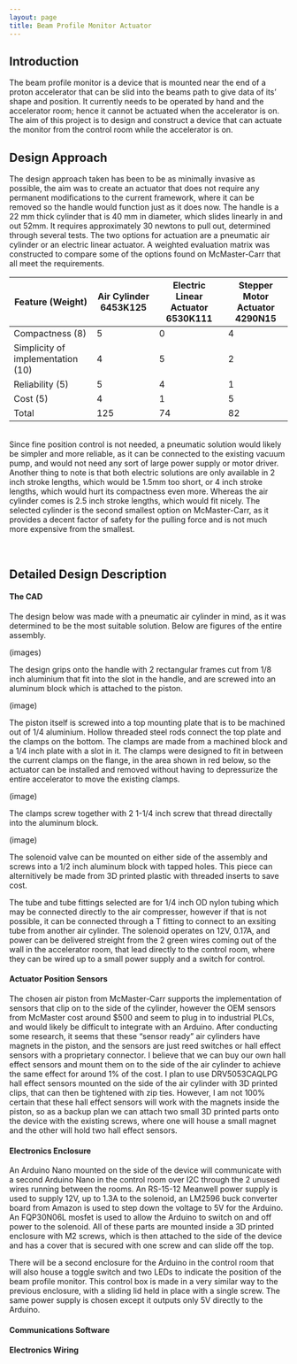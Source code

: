 ```yaml
---
layout: page
title: Beam Profile Monitor Actuator
---
```

 

## Introduction 
The beam profile monitor is a device that is mounted near the end of a proton accelerator that can be slid into the beams path to give data of its’ shape and position. It currently needs to be operated by hand and the accelerator room; hence it cannot be actuated when the accelerator is on. The aim of this project is to design and construct a device that can actuate the monitor from the control room while the accelerator is on.
 
## Design Approach
The design approach taken has been to be as minimally invasive as possible, the aim was to create an actuator that does not require any permanent modifications to the current framework, where it can be removed so the handle would function just as it does now.
The handle is a 22 mm thick cylinder that is 40 mm in diameter, which slides linearly in and out 52mm. It requires approximately 30 newtons to pull out, determined through several tests. The two options for actuation are a pneumatic air cylinder or an electric linear actuator. 
A weighted evaluation matrix was constructed to compare some of the options found on McMaster-Carr that all meet the requirements.

Feature (Weight) | Air Cylinder 6453K125 | Electric Linear Actuator 6530K111 | Stepper Motor Actuator 4290N15
--- | --- | --- | --- 
Compactness (8) | 5 | 0 | 4
Simplicity of implementation (10) | 4 | 5 | 2
Reliability (5)	| 5 | 4	| 1
Cost (5) | 4 | 1 | 5
Total | 125	| 74 | 82

<br>
Since fine position control is not needed, a pneumatic solution would likely be simpler and more reliable, as it can be connected to the existing vacuum pump, and would not need any sort of large power supply or motor driver. 
Another thing to note is that both electric solutions are only available in 2 inch stroke lengths, which would be 1.5mm too short, or 4 inch stroke lengths, which would hurt its compactness even more. Whereas the air cylinder comes is 2.5 inch stroke lengths, which would fit nicely.
The selected cylinder is the second smallest option on McMaster-Carr, as it provides a decent factor of safety for the pulling force and is not much more expensive from the smallest.

 
## Detailed Design Description
#### The CAD
The design below was made with a pneumatic air cylinder in mind, as it was determined to be the most suitable solution. Below are figures of the entire assembly.

(images)

The design grips onto the handle with 2 rectangular frames cut from 1/8 inch aluminium that fit into the slot in the handle, and are screwed into an aluminum block which is attached to the piston.

(image)

The piston itself is screwed into a top mounting plate that is to be machined out of 1/4 aluminium. Hollow threaded steel rods connect the top plate and the clamps on the bottom. The clamps are made from a machined block and a 1/4 inch plate with a slot in it. The clamps were designed to fit in between the current clamps on the flange, in the area shown in red below, so the actuator can be installed and removed without having to depressurize the entire accelerator to move the existing clamps.

(image)

The clamps screw together with 2 1-1/4 inch screw that thread directally into the aluminum block.

(image)

The solenoid valve can be mounted on either side of the assembly and screws into a 1/2 inch aluminum block with tapped holes. This piece can alternitively be made from 3D printed plastic with threaded inserts to save cost. 


The tube and tube fittings selected are for 1/4 inch OD nylon tubing which may be connected directly to the air compresser, however if that is not possible, it can be connected through a T fitting to connect to an exsiting tube from another air cylinder.
The solenoid operates on 12V, 0.17A, and power can be delivered streight from the 2 green wires coming out of the wall in the accelerator room, that lead directly to the control room, where they can be wired up to a small power supply and a switch for control.



#### Actuator Position Sensors
The chosen air piston from McMaster-Carr supports the implementation of sensors that clip on to the side of the cylinder, however the OEM sensors from McMaster cost around $500 and seem to plug in to industrial PLCs, and would likely be difficult to integrate with an Arduino. After conducting some research, it seems that these “sensor ready” air cylinders have magnets in the piston, and the sensors are just reed switches or hall effect sensors with a proprietary connector. I believe that we can buy our own hall effect sensors and mount them on to the side of the air cylinder to achieve the same effect for around 1% of the cost.
I plan to use DRV5053CAQLPG hall effect sensors mounted on the side of the air cylinder with 3D printed clips, that can then be tightened with zip ties.
However, I am not 100% certain that these hall effect sensors will work with the magnets inside the piston, so as a backup plan we can attach two small 3D printed parts onto the device with the existing screws, where one will house a small magnet and the other will hold two hall effect sensors.


#### Electronics Enclosure 
An Arduino Nano mounted on the side of the device will communicate with a second Arduino Nano in the control room over I2C through the 2 unused wires running between the rooms. An RS-15-12 Meanwell power supply is used to supply 12V, up to 1.3A to the solenoid, an LM2596 buck converter board from Amazon is used to step down the voltage to 5V for the Arduino. An FQP30N06L mosfet is used to allow the Arduino to switch on and off power to the solenoid. All of these parts are mounted inside a 3D printed enclosure with M2 screws, which is then attached to the side of the device and has a cover that is secured with one screw and can slide off the top.

There will be a second enclosure for the Arduino in the control room that will also house a toggle switch and two LEDs to indicate the position of the beam profile monitor. This control box is made in a very similar way to the previous enclosure, with a sliding lid held in place with a single screw. The same power supply is chosen except it outputs only 5V directly to the Arduino.

#### Communications Software

#### Electronics Wiring

